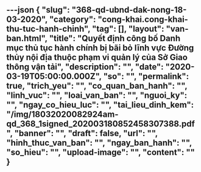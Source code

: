 ---json
{
    "slug": "368-qd-ubnd-dak-nong-18-03-2020",
    "category": "cong-khai.cong-khai-thu-tuc-hanh-chinh",
    "tag": [],
    "layout": "van-ban.html",
    "title": "Quyết định công bố Danh mục thủ tục hành chính bị bãi bỏ lĩnh vực Đường thủy nội địa thuộc phạm vi quản lý của Sở Giao thông vận tải",
    "description": "",
    "date": "2020-03-19T05:00:00.000Z",
    "so": "",
    "permalink": true,
    "trich_yeu": "",
    "co_quan_ban_hanh": "",
    "linh_vuc": "",
    "loai_van_ban": "",
    "nguoi_ky": "",
    "ngay_co_hieu_luc": "",
    "tai_lieu_dinh_kem": "/img/18032020082924am-qd_368_1signed_202003180852458307388.pdf",
    "banner": "",
    "draft": false,
    "url": "",
    "hinh_thuc_van_ban": "",
    "ngay_ban_hanh": "",
    "so_hieu": "",
    "upload-image": "",
    "__content__": ""
}
---
